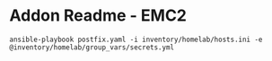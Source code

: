 # Addon Readme - EMC2

```
ansible-playbook postfix.yaml -i inventory/homelab/hosts.ini -e @inventory/homelab/group_vars/secrets.yml
```
